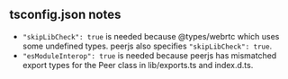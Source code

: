 ## tsconfig.json notes

- `"skipLibCheck": true` is needed because @types/webrtc which uses some undefined types. peerjs also specifies `"skipLibCheck": true`.
- `"esModuleInterop": true` is needed because peerjs has mismatched export types for the Peer class in lib/exports.ts and index.d.ts.

